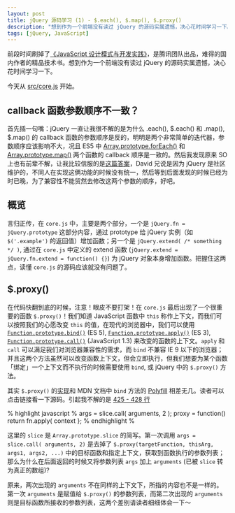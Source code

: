 ```yaml
---
layout: post
title: jQuery 源码学习 (1) - $.each(), $.map(), $.proxy()
description: "想到作为一个前端没有读过 jQuery 的源码实属遗憾，决心花时间学习一下。"
tags: [jQuery, JavaScript]
---
```

前段时间刷掉了[《JavaScript 设计模式与开发实践》](http://book.douban.com/subject/26382780/)，是腾讯团队出品，难得的国内作者的精品技术书。想到作为一个前端没有读过 jQuery 的源码实属遗憾，决心花时间学习一下。

今天从 [src/core.js](https://github.com/jquery/jquery/blob/master/src/core.js) 开始。

## callback 函数参数顺序不一致？

首先插一句嘴：jQuery 一直让我很不解的是为什么 .each(), $.each() 和 .map(), $.map() 的 callback 函数的参数顺序是反的，明明是两个非常简单的迭代器，参数顺序应该影响不大，况且 ES5 中 [Array.prototype.forEach()](//developer.mozilla.org/en-US/docs/Web/JavaScript/Reference/Global_Objects/Array/forEach "forEach") 和 [Array.prototype.map()](//developer.mozilla.org/en-US/docs/Web/JavaScript/Reference/Global_Objects/Array/map) 两个函数的 callback 顺序是一致的。然后我发现原来 SO 上也有前辈不解，让我比较信服的是[这篇答案](http://stackoverflow.com/a/3612384/4158282)，David 兄说是因为 jQuery 是社区维护的，不同人在实现这俩功能的时候没有统一，然后等到后面发现的时候已经为时已晚，为了兼容性不能贸然去修改这两个参数的顺序，好吧。

## 概览

言归正传，在 `core.js` 中，主要是两个部分，一个是 `jQuery.fn = jQuery.prototype` 这部分内容，通过 prototype 给 jQuery 实例（如 `$('.example')` 的返回值）增加函数；另一个是 `jQuery.extend( /* something */ )`, 通过在 `core.js` 中定义的 extend 函数 (`jQuery.extend = jQuery.fn.extend = function() {}`) 为 jQuery 对象本身增加函数。把握住这两点，读懂 `core.js` 的源码应该就没有问题了。

## $.proxy()
在代码快翻到底的时候，注意！眼皮不要打架！在 `core.js` 最后出现了一个很重要的函数 `$.proxy()`！我们知道 JavaScript 函数中 `this` 称作上下文，而我们可以按照我们的心愿改变 `this` 的值，在现代的浏览器中，我们可以使用 [`Function.prototype.bind()`](https://developer.mozilla.org/en-US/docs/Web/JavaScript/Reference/Global_Objects/Function/bind) (ES 5), [`Function.prototype.apply()`](https://developer.mozilla.org/en-US/docs/Web/JavaScript/Reference/Global_Objects/Function/apply) (ES 3), [`Function.prototype.call()`](https://developer.mozilla.org/en-US/docs/Web/JavaScript/Reference/Global_Objects/Function/call) (JavaScript 1.3) 来改变的函数的上下文。`apply` 和 `call` 可以满足我们对浏览器兼容性的需求，而 `bind` 不兼容 IE 9 以下的浏览器；并且这两个方法虽然可以改变函数上下文，但会立即执行，但我们想要为某个函数「绑定」一个上下文而不执行的时候需要使用 `bind`, 或 jQuery 中的 `$.proxy()` 方法。

其实 `$.proxy()` 的[实现](https://github.com/jquery/jquery/blob/0c1f72667dd74bf00c6c514ebe8b7e92c3e7ad0e/src/core.js#L409-L434)和 MDN 文档中 `bind` 方法的 [Polyfill](https://developer.mozilla.org/en-US/docs/Web/JavaScript/Reference/Global_Objects/Function/bind#Polyfill) 相差无几。读者可以点击链接看一下源码。引起我不解的是 [425 - 428 行](https://github.com/jquery/jquery/blob/0c1f72667dd74bf00c6c514ebe8b7e92c3e7ad0e/src/core.js#L425-L428)

% highlight javascript %
args = slice.call( arguments, 2 );
proxy = function() 
  return fn.apply( context 
};
 % endhighlight % 

这里的 `slice` 是 `Array.prototype.slice` 的简写。第一次调用 `args = slice.call( arguments, 2)` 是去掉了 `$.proxy(targetFunction, thisArg, args1, args2, ...)` 中的目标函数和指定上下文，获取到函数执行的参数列表；那么为什么在后面返回的时候又将参数列表 `args` 加上 `arguments` (已被 `slice` 转为真正的数组)? 

原来，两次出现的 `arguments` 不在同样的上下文下，所指的内容也不是一样的。第一次 `arguments` 是赋值给 `$.proxy()` 的参数列表，而第二次出现的 `arguments` 则是目标函数所接收的参数列表，这两个差别请读者细细体会一下～